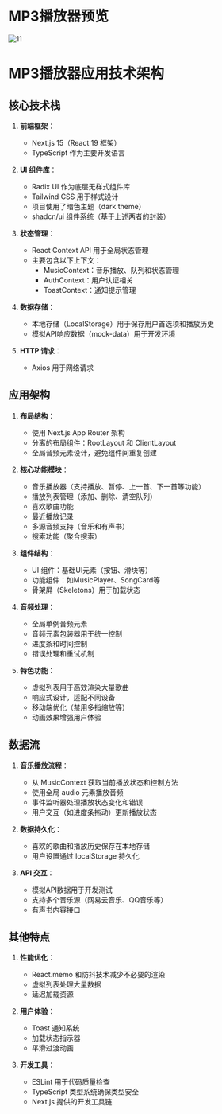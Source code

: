 
# MP3播放器预览


![11](https://github.com/user-attachments/assets/87f84265-c051-4b52-9488-8c643c5f6c5c)



# MP3播放器应用技术架构

## 核心技术栈

1. **前端框架**：
   - Next.js 15（React 19 框架）
   - TypeScript 作为主要开发语言

2. **UI 组件库**：
   - Radix UI 作为底层无样式组件库
   - Tailwind CSS 用于样式设计
   - 项目使用了暗色主题（dark theme）
   - shadcn/ui 组件系统（基于上述两者的封装）

3. **状态管理**：
   - React Context API 用于全局状态管理
   - 主要包含以下上下文：
     - MusicContext：音乐播放、队列和状态管理
     - AuthContext：用户认证相关
     - ToastContext：通知提示管理

4. **数据存储**：
   - 本地存储（LocalStorage）用于保存用户首选项和播放历史
   - 模拟API响应数据（mock-data）用于开发环境

5. **HTTP 请求**：
   - Axios 用于网络请求

## 应用架构

1. **布局结构**：
   - 使用 Next.js App Router 架构
   - 分离的布局组件：RootLayout 和 ClientLayout
   - 全局音频元素设计，避免组件间重复创建

2. **核心功能模块**：
   - 音乐播放器（支持播放、暂停、上一首、下一首等功能）
   - 播放列表管理（添加、删除、清空队列）
   - 喜欢歌曲功能
   - 最近播放记录
   - 多源音频支持（音乐和有声书）
   - 搜索功能（聚合搜索）

3. **组件结构**：
   - UI 组件：基础UI元素（按钮、滑块等）
   - 功能组件：如MusicPlayer、SongCard等
   - 骨架屏（Skeletons）用于加载状态

4. **音频处理**：
   - 全局单例音频元素
   - 音频元素包装器用于统一控制
   - 进度条和时间控制
   - 错误处理和重试机制

5. **特色功能**：
   - 虚拟列表用于高效渲染大量歌曲
   - 响应式设计，适配不同设备
   - 移动端优化（禁用多指缩放等）
   - 动画效果增强用户体验

## 数据流

1. **音乐播放流程**：
   - 从 MusicContext 获取当前播放状态和控制方法
   - 使用全局 audio 元素播放音频
   - 事件监听器处理播放状态变化和错误
   - 用户交互（如进度条拖动）更新播放状态

2. **数据持久化**：
   - 喜欢的歌曲和播放历史保存在本地存储
   - 用户设置通过 localStorage 持久化

3. **API 交互**：
   - 模拟API数据用于开发测试
   - 支持多个音乐源（网易云音乐、QQ音乐等）
   - 有声书内容接口

## 其他特点

1. **性能优化**：
   - React.memo 和防抖技术减少不必要的渲染
   - 虚拟列表处理大量数据
   - 延迟加载资源

2. **用户体验**：
   - Toast 通知系统
   - 加载状态指示器
   - 平滑过渡动画

3. **开发工具**：
   - ESLint 用于代码质量检查
   - TypeScript 类型系统确保类型安全
   - Next.js 提供的开发工具链
 
